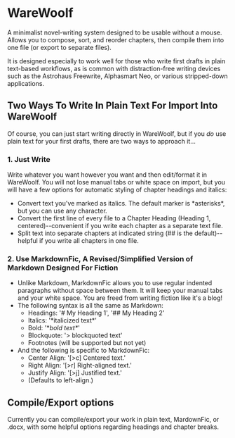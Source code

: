 # WareWoolf

A minimalist novel-writing system designed to be usable without a mouse. Allows you to compose, sort, and reorder chapters, then compile them into one file (or export to separate files).

It is designed especially to work well for those who write first drafts in plain text-based workflows, as is common with distraction-free writing devices such as the Astrohaus Freewrite, Alphasmart Neo, or various stripped-down applications.

## Two Ways To Write In Plain Text For Import Into WareWoolf

Of course, you can just start writing directly in WareWoolf, but if you *do* use plain text for your first drafts, there are two ways to approach it...

### 1. Just Write

Write whatever you want however you want and then edit/format it in WareWoolf. You will not lose manual tabs or white space on import, but you will have a few options for automatic styling of chapter headings and italics:

- Convert text you've marked as italics. The default marker is \*asterisks\*, but you can use any character.
- Convert the first line of every file to a Chapter Heading (Heading 1, centered)--convenient if you write each chapter as a separate text file.
- Split text into separate chapters at indicated string (## is the default)--helpful if you write all chapters in one file.

### 2. Use MarkdownFic, A Revised/Simplified Version of Markdown Designed For Fiction

- Unlike Markdown, MarkdownFic allows you to use regular indented paragraphs without space between them. It will keep your manual tabs and your white space. You are freed from writing fiction like it's a blog!
- The following syntax is all the same as Markdown:
  - Headings: '# My Heading 1', '## My Heading 2'
  - Italics: '\*italicized text\*'
  - Bold: '\**bold text\**'
  - Blockquote: '> blockquoted text'
  - Footnotes (will be supported but not yet)
- And the following is specific to MarkdownFic:
  - Center Align: '[>c] Centered text.'
  - Right Align: '[>r] Right-aligned text.'
  - Justify Align: '[>j] Justified text.'
  - (Defaults to left-align.)

## Compile/Export options

Currently you can compile/export your work in plain text, MardownFic, or .docx, with some helpful options regarding headings and chapter breaks.
